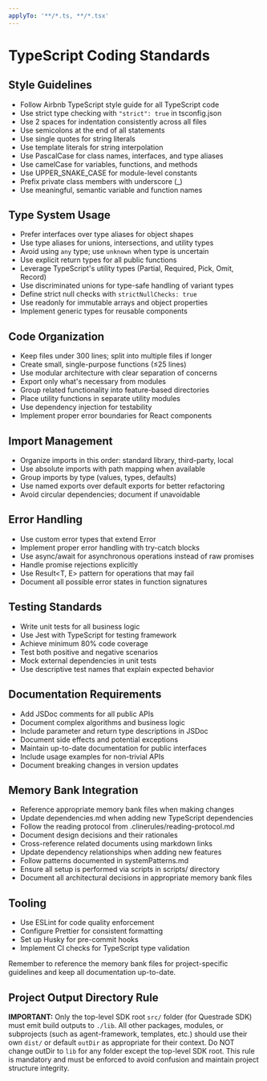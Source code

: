 ```yaml
---
applyTo: '**/*.ts, **/*.tsx'
---
```


# TypeScript Coding Standards

## Style Guidelines

- Follow Airbnb TypeScript style guide for all TypeScript code
- Use strict type checking with `"strict": true` in tsconfig.json
- Use 2 spaces for indentation consistently across all files
- Use semicolons at the end of all statements
- Use single quotes for string literals
- Use template literals for string interpolation
- Use PascalCase for class names, interfaces, and type aliases
- Use camelCase for variables, functions, and methods
- Use UPPER_SNAKE_CASE for module-level constants
- Prefix private class members with underscore (\_)
- Use meaningful, semantic variable and function names

## Type System Usage

- Prefer interfaces over type aliases for object shapes
- Use type aliases for unions, intersections, and utility types
- Avoid using `any` type; use `unknown` when type is uncertain
- Use explicit return types for all public functions
- Leverage TypeScript's utility types (Partial, Required, Pick, Omit, Record)
- Use discriminated unions for type-safe handling of variant types
- Define strict null checks with `strictNullChecks: true`
- Use readonly for immutable arrays and object properties
- Implement generic types for reusable components

## Code Organization

- Keep files under 300 lines; split into multiple files if longer
- Create small, single-purpose functions (≤25 lines)
- Use modular architecture with clear separation of concerns
- Export only what's necessary from modules
- Group related functionality into feature-based directories
- Place utility functions in separate utility modules
- Use dependency injection for testability
- Implement proper error boundaries for React components

## Import Management

- Organize imports in this order: standard library, third-party, local
- Use absolute imports with path mapping when available
- Group imports by type (values, types, defaults)
- Use named exports over default exports for better refactoring
- Avoid circular dependencies; document if unavoidable

## Error Handling

- Use custom error types that extend Error
- Implement proper error handling with try-catch blocks
- Use async/await for asynchronous operations instead of raw promises
- Handle promise rejections explicitly
- Use Result<T, E> pattern for operations that may fail
- Document all possible error states in function signatures

## Testing Standards

- Write unit tests for all business logic
- Use Jest with TypeScript for testing framework
- Achieve minimum 80% code coverage
- Test both positive and negative scenarios
- Mock external dependencies in unit tests
- Use descriptive test names that explain expected behavior

## Documentation Requirements

- Add JSDoc comments for all public APIs
- Document complex algorithms and business logic
- Include parameter and return type descriptions in JSDoc
- Document side effects and potential exceptions
- Maintain up-to-date documentation for public interfaces
- Include usage examples for non-trivial APIs
- Document breaking changes in version updates

## Memory Bank Integration

- Reference appropriate memory bank files when making changes
- Update dependencies.md when adding new TypeScript dependencies
- Follow the reading protocol from .clinerules/reading-protocol.md
- Document design decisions and their rationales
- Cross-reference related documents using markdown links
- Update dependency relationships when adding new features
- Follow patterns documented in systemPatterns.md
- Ensure all setup is performed via scripts in scripts/ directory
- Document all architectural decisions in appropriate memory bank files

## Tooling

- Use ESLint for code quality enforcement
- Configure Prettier for consistent formatting
- Set up Husky for pre-commit hooks
- Implement CI checks for TypeScript type validation

Remember to reference the memory bank files for project-specific guidelines and keep all documentation up-to-date.

## Project Output Directory Rule

**IMPORTANT:** Only the top-level SDK root `src/` folder (for Questrade SDK) must emit build outputs to `./lib`. All other packages, modules, or subprojects (such as agent-framework, templates, etc.) should use their own `dist/` or default `outDir` as appropriate for their context. Do NOT change outDir to `lib` for any folder except the top-level SDK root. This rule is mandatory and must be enforced to avoid confusion and maintain project structure integrity.
